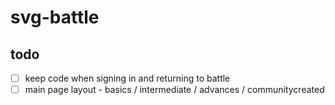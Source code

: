 # svg-battle

## todo

- [ ] keep code when signing in and returning to battle
- [ ] main page layout - basics / intermediate / advances / communitycreated
